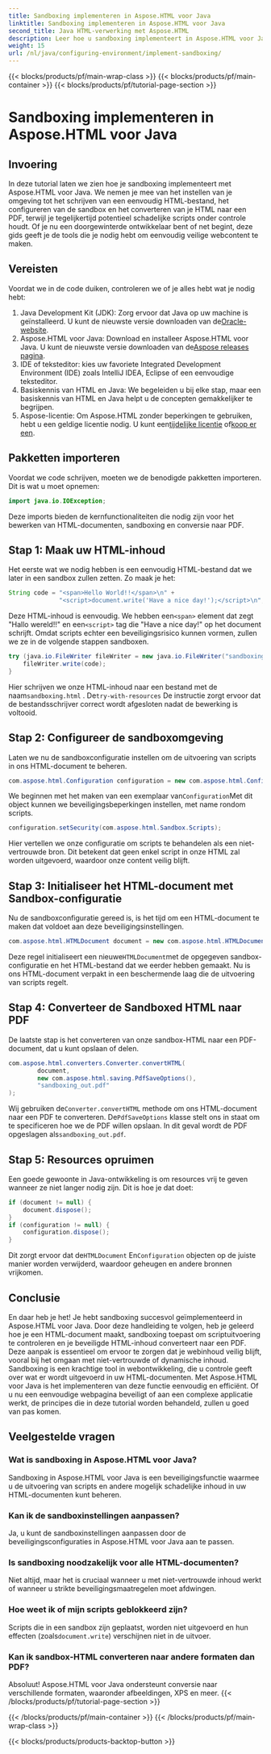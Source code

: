 ```yaml
---
title: Sandboxing implementeren in Aspose.HTML voor Java
linktitle: Sandboxing implementeren in Aspose.HTML voor Java
second_title: Java HTML-verwerking met Aspose.HTML
description: Leer hoe u sandboxing implementeert in Aspose.HTML voor Java om de uitvoering van scripts in uw HTML-documenten veilig te beheren en ze naar PDF te converteren.
weight: 15
url: /nl/java/configuring-environment/implement-sandboxing/
---
```


{{< blocks/products/pf/main-wrap-class >}}
{{< blocks/products/pf/main-container >}}
{{< blocks/products/pf/tutorial-page-section >}}

# Sandboxing implementeren in Aspose.HTML voor Java

## Invoering
In deze tutorial laten we zien hoe je sandboxing implementeert met Aspose.HTML voor Java. We nemen je mee van het instellen van je omgeving tot het schrijven van een eenvoudig HTML-bestand, het configureren van de sandbox en het converteren van je HTML naar een PDF, terwijl je tegelijkertijd potentieel schadelijke scripts onder controle houdt. Of je nu een doorgewinterde ontwikkelaar bent of net begint, deze gids geeft je de tools die je nodig hebt om eenvoudig veilige webcontent te maken.
## Vereisten
Voordat we in de code duiken, controleren we of je alles hebt wat je nodig hebt:
1.  Java Development Kit (JDK): Zorg ervoor dat Java op uw machine is geïnstalleerd. U kunt de nieuwste versie downloaden van de[Oracle-website](https://www.oracle.com/java/technologies/javase-downloads.html).
2.  Aspose.HTML voor Java: Download en installeer Aspose.HTML voor Java. U kunt de nieuwste versie downloaden van de[Aspose releases pagina](https://releases.aspose.com/html/java/).
3. IDE of teksteditor: kies uw favoriete Integrated Development Environment (IDE) zoals IntelliJ IDEA, Eclipse of een eenvoudige teksteditor.
4. Basiskennis van HTML en Java: We begeleiden u bij elke stap, maar een basiskennis van HTML en Java helpt u de concepten gemakkelijker te begrijpen.
5.  Aspose-licentie: Om Aspose.HTML zonder beperkingen te gebruiken, hebt u een geldige licentie nodig. U kunt een[tijdelijke licentie](https://purchase.aspose.com/temporary-license/) of[koop er een](https://purchase.aspose.com/buy).

## Pakketten importeren
Voordat we code schrijven, moeten we de benodigde pakketten importeren. Dit is wat u moet opnemen:
```java
import java.io.IOException;
```
Deze imports bieden de kernfunctionaliteiten die nodig zijn voor het bewerken van HTML-documenten, sandboxing en conversie naar PDF.

## Stap 1: Maak uw HTML-inhoud
Het eerste wat we nodig hebben is een eenvoudig HTML-bestand dat we later in een sandbox zullen zetten. Zo maak je het:
```java
String code = "<span>Hello World!!</span>\n" +
              "<script>document.write('Have a nice day!');</script>\n";
```
 Deze HTML-inhoud is eenvoudig. We hebben een`<span>` element dat zegt "Hallo wereld!!" en een`<script>` tag die "Have a nice day!" op het document schrijft. Omdat scripts echter een beveiligingsrisico kunnen vormen, zullen we ze in de volgende stappen sandboxen.
```java
try (java.io.FileWriter fileWriter = new java.io.FileWriter("sandboxing.html")) {
    fileWriter.write(code);
}
```
Hier schrijven we onze HTML-inhoud naar een bestand met de naam`sandboxing.html` . De`try-with-resources` De instructie zorgt ervoor dat de bestandsschrijver correct wordt afgesloten nadat de bewerking is voltooid.
## Stap 2: Configureer de sandboxomgeving
Laten we nu de sandboxconfiguratie instellen om de uitvoering van scripts in ons HTML-document te beheren.
```java
com.aspose.html.Configuration configuration = new com.aspose.html.Configuration();
```
 We beginnen met het maken van een exemplaar van`Configuration`Met dit object kunnen we beveiligingsbeperkingen instellen, met name rondom scripts.
```java
configuration.setSecurity(com.aspose.html.Sandbox.Scripts);
```
Hier vertellen we onze configuratie om scripts te behandelen als een niet-vertrouwde bron. Dit betekent dat geen enkel script in onze HTML zal worden uitgevoerd, waardoor onze content veilig blijft.
## Stap 3: Initialiseer het HTML-document met Sandbox-configuratie
Nu de sandboxconfiguratie gereed is, is het tijd om een HTML-document te maken dat voldoet aan deze beveiligingsinstellingen.
```java
com.aspose.html.HTMLDocument document = new com.aspose.html.HTMLDocument("sandboxing.html", configuration);
```
 Deze regel initialiseert een nieuwe`HTMLDocument`met de opgegeven sandbox-configuratie en het HTML-bestand dat we eerder hebben gemaakt. Nu is ons HTML-document verpakt in een beschermende laag die de uitvoering van scripts regelt.
## Stap 4: Converteer de Sandboxed HTML naar PDF
De laatste stap is het converteren van onze sandbox-HTML naar een PDF-document, dat u kunt opslaan of delen.
```java
com.aspose.html.converters.Converter.convertHTML(
        document,
        new com.aspose.html.saving.PdfSaveOptions(),
        "sandboxing_out.pdf"
);
```
 Wij gebruiken de`Converter.convertHTML` methode om ons HTML-document naar een PDF te converteren. De`PdfSaveOptions` klasse stelt ons in staat om te specificeren hoe we de PDF willen opslaan. In dit geval wordt de PDF opgeslagen als`sandboxing_out.pdf`.
## Stap 5: Resources opruimen
Een goede gewoonte in Java-ontwikkeling is om resources vrij te geven wanneer ze niet langer nodig zijn. Dit is hoe je dat doet:
```java
if (document != null) {
    document.dispose();
}
if (configuration != null) {
    configuration.dispose();
}
```
 Dit zorgt ervoor dat de`HTMLDocument` En`Configuration` objecten op de juiste manier worden verwijderd, waardoor geheugen en andere bronnen vrijkomen.

## Conclusie
En daar heb je het! Je hebt sandboxing succesvol geïmplementeerd in Aspose.HTML voor Java. Door deze handleiding te volgen, heb je geleerd hoe je een HTML-document maakt, sandboxing toepast om scriptuitvoering te controleren en je beveiligde HTML-inhoud converteert naar een PDF. Deze aanpak is essentieel om ervoor te zorgen dat je webinhoud veilig blijft, vooral bij het omgaan met niet-vertrouwde of dynamische inhoud.
Sandboxing is een krachtige tool in webontwikkeling, die u controle geeft over wat er wordt uitgevoerd in uw HTML-documenten. Met Aspose.HTML voor Java is het implementeren van deze functie eenvoudig en efficiënt. Of u nu een eenvoudige webpagina beveiligt of aan een complexe applicatie werkt, de principes die in deze tutorial worden behandeld, zullen u goed van pas komen.
## Veelgestelde vragen
### Wat is sandboxing in Aspose.HTML voor Java?
Sandboxing in Aspose.HTML voor Java is een beveiligingsfunctie waarmee u de uitvoering van scripts en andere mogelijk schadelijke inhoud in uw HTML-documenten kunt beheren.
### Kan ik de sandboxinstellingen aanpassen?
Ja, u kunt de sandboxinstellingen aanpassen door de beveiligingsconfiguraties in Aspose.HTML voor Java aan te passen.
### Is sandboxing noodzakelijk voor alle HTML-documenten?
Niet altijd, maar het is cruciaal wanneer u met niet-vertrouwde inhoud werkt of wanneer u strikte beveiligingsmaatregelen moet afdwingen.
### Hoe weet ik of mijn scripts geblokkeerd zijn?
 Scripts die in een sandbox zijn geplaatst, worden niet uitgevoerd en hun effecten (zoals`document.write`) verschijnen niet in de uitvoer.
### Kan ik sandbox-HTML converteren naar andere formaten dan PDF?
Absoluut! Aspose.HTML voor Java ondersteunt conversie naar verschillende formaten, waaronder afbeeldingen, XPS en meer.
{{< /blocks/products/pf/tutorial-page-section >}}

{{< /blocks/products/pf/main-container >}}
{{< /blocks/products/pf/main-wrap-class >}}

{{< blocks/products/products-backtop-button >}}
